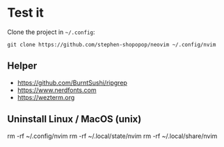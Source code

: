 # Test it

Clone the project in `~/.config`:

    git clone https://github.com/stephen-shopopop/neovim ~/.config/nvim

## Helper

- https://github.com/BurntSushi/ripgrep
- https://www.nerdfonts.com
- https://wezterm.org

## Uninstall Linux / MacOS (unix)

rm -rf ~/.config/nvim
rm -rf ~/.local/state/nvim
rm -rf ~/.local/share/nvim
